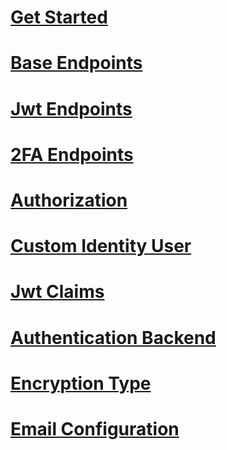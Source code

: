 # [Get Started](get-started.md)
# [Base Endpoints](base-endpoints.md)
# [Jwt Endpoints](jwt-endpoints.md)
# [2FA Endpoints](2fa-endpoints.md)
# [Authorization](authorization.md)
# [Custom Identity User](custom-identity-user.md)
# [Jwt Claims](custom-claims.md)
# [Authentication Backend](custom-authenticator.md)
# [Encryption Type](encryption-type.md)
# [Email Configuration](email-config.md)